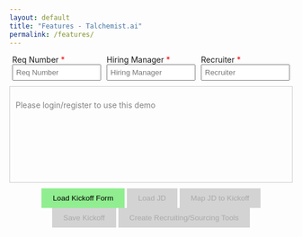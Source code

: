 ```yaml
---
layout: default
title: "Features - Talchemist.ai"
permalink: /features/
---
```

<!-- Required Fields Above Chat Panel -->
<div id="required-fields" style="display: flex; justify-content: space-evenly; margin-bottom: 10px;">
  <div style="flex: 1; margin: 0 5px;">
    <label>Req Number <span style="color: red;">*</span></label>
    <input type="text" id="req-number" placeholder="Req Number" style="width: 100%; padding: 5px;" required>
  </div>
  <div style="flex: 1; margin: 0 5px;">
    <label>Hiring Manager <span style="color: red;">*</span></label>
    <input type="text" id="hiring-manager" placeholder="Hiring Manager" style="width: 100%; padding: 5px;" required>
  </div>
  <div style="flex: 1; margin: 0 5px;">
    <label>Recruiter <span style="color: red;">*</span></label>
    <input type="text" id="recruiter" placeholder="Recruiter" style="width: 100%; padding: 5px;" required>
  </div>
</div>

<!-- Chat Panel (Expandable with Custom Scrollbar) -->
<div id="chat-panel" style="border: 1px solid #ccc; padding: 10px; min-height: 150px; max-height: 75vh; overflow-y: auto;">
  <p id="chat-placeholder" style="color: gray;">Please login/register to use this demo</p>
</div>

<!-- Button Container -->
<div id="button-container" style="margin-top: 10px; text-align: center;">
  <button id="load-kickoff" style="background-color: lightgreen; color: black; padding: 10px 20px; border: none; cursor: pointer;">Load Kickoff Form</button>
  <button id="load-jd" style="background-color: lightgray; color: darkgray; padding: 10px 20px; border: none; cursor: not-allowed;" disabled>Load JD</button>
  <button id="map-jd" style="background-color: lightgray; color: darkgray; padding: 10px 20px; border: none; cursor: not-allowed;" disabled>Map JD to Kickoff</button>
  <button id="save-kickoff" style="background-color: lightgray; color: darkgray; padding: 10px 20px; border: none; cursor: not-allowed;" disabled>Save Kickoff</button>
  <button id="create-tools" style="background-color: lightgray; color: darkgray; padding: 10px 20px; border: none; cursor: not-allowed;" disabled>Create Recruiting/Sourcing Tools</button>
</div>

<script>
  /***** Utility Functions *****/

  // Simulate typing effect: types text into target element at approx. 80ms per character.
  function typeText(target, text, callback, append = false) {
    if (!append) {
      target.innerHTML = "";
    }
    let i = 0;
    let delay = 80; // 80ms per character (~12 characters per second)
    function typeChar() {
      if (i < text.length) {
        target.innerHTML += text.charAt(i);
        i++;
        setTimeout(typeChar, delay);
      } else {
        if (callback) callback();
      }
    }
    typeChar();
  }

  // Fetch file content from a given URL
  function fetchFileContent(url, callback) {
    fetch(url)
      .then(response => response.text())
      .then(data => {
        callback(data);
      })
      .catch(err => {
        console.error("Error fetching " + url + ": ", err);
        callback("Error loading content.");
      });
  }

  /***** Element References *****/
  const loadKickoffBtn = document.getElementById('load-kickoff');
  const loadJDBtn = document.getElementById('load-jd');
  const mapJDBtn = document.getElementById('map-jd');
  const saveKickoffBtn = document.getElementById('save-kickoff');
  const createToolsBtn = document.getElementById('create-tools');
  const chatPanel = document.getElementById('chat-panel');
  const chatPlaceholder = document.getElementById('chat-placeholder');

  /***** Firebase Auth State Handling *****/
  firebase.auth().onAuthStateChanged((user) => {
    console.log("Auth state changed, user =", user);
    if (user) {
      // Remove placeholder text if logged in
      if (chatPlaceholder) chatPlaceholder.style.display = 'none';
      // Activate "Load Kickoff Form" button
      loadKickoffBtn.disabled = false;
      loadKickoffBtn.style.backgroundColor = "lightgreen";
      loadKickoffBtn.style.color = "black";
      loadKickoffBtn.style.cursor = "pointer";
    } else {
      // Show placeholder text if logged out
      if (chatPlaceholder) chatPlaceholder.style.display = 'block';
      // Disable all buttons and set inactive styles
      [loadKickoffBtn, loadJDBtn, mapJDBtn, saveKickoffBtn, createToolsBtn].forEach(btn => {
        btn.disabled = true;
        btn.style.backgroundColor = "lightgray";
        btn.style.color = "darkgray";
        btn.style.cursor = "not-allowed";
      });
    }
  });

  /***** Button Click Handlers *****/

  // 1. Load Kickoff Form: Type out _pages/intake-example.md at 120 wpm
  loadKickoffBtn.addEventListener('click', function() {
    loadKickoffBtn.disabled = true;
    loadKickoffBtn.style.backgroundColor = "lightgray";
    loadKickoffBtn.style.color = "darkgray";
    fetchFileContent('/intake-example.md', function(data) {
      typeText(chatPanel, data, function() {
        // Activate "Load JD" button when finished
        loadJDBtn.disabled = false;
        loadJDBtn.style.backgroundColor = "lightgreen";
        loadJDBtn.style.color = "black";
        loadJDBtn.style.cursor = "pointer";
      }, false);
    });
  });

  // 2. Load JD: Insert divider and type out _pages/jdexample.md at 120 wpm
  loadJDBtn.addEventListener('click', function() {
    loadJDBtn.disabled = true;
    loadJDBtn.style.backgroundColor = "lightgray";
    loadJDBtn.style.color = "darkgray";
    // Append horizontal divider
    chatPanel.innerHTML += "<hr>";
    fetchFileContent('/jdexample.md', function(data) {
      typeText(chatPanel, data, function() {
        // Activate "Map JD to Kickoff" button when finished
        mapJDBtn.disabled = false;
        mapJDBtn.style.backgroundColor = "lightgreen";
        mapJDBtn.style.color = "black";
        mapJDBtn.style.cursor = "pointer";
      }, true);
    });
  });

  // 3. Map JD to Kickoff: Overwrite chat panel and type out _pages/combined-jd-intake-example.md
  mapJDBtn.addEventListener('click', function() {
    mapJDBtn.disabled = true;
    mapJDBtn.style.backgroundColor = "lightgray";
    mapJDBtn.style.color = "darkgray";
    chatPanel.innerHTML = "";
    fetchFileContent('/combined-jd-intake-example.md', function(data) {
      typeText(chatPanel, data, function() {
        // Activate "Save Kickoff" button (dark green with white font) when finished
        saveKickoffBtn.disabled = false;
        saveKickoffBtn.style.backgroundColor = "darkgreen";
        saveKickoffBtn.style.color = "white";
        saveKickoffBtn.style.cursor = "pointer";
      }, false);
    });
  });

  // 4. Save Kickoff: Check required fields and, if complete, disable button and activate "Create Recruiting/Sourcing Tools"
  saveKickoffBtn.addEventListener('click', function() {
    var reqNumber = document.getElementById('req-number').value.trim();
    var hiringManager = document.getElementById('hiring-manager').value.trim();
    var recruiter = document.getElementById('recruiter').value.trim();
    if (!reqNumber || !hiringManager || !recruiter) {
      alert("Please complete all required fields above this refined Kickoff form.");
      return;
    }
    // Disable Save Kickoff button and activate Create Recruiting/Sourcing Tools button
    saveKickoffBtn.disabled = true;
    saveKickoffBtn.style.backgroundColor = "lightgray";
    saveKickoffBtn.style.color = "darkgray";
    saveKickoffBtn.style.cursor = "not-allowed";
    createToolsBtn.disabled = false;
    createToolsBtn.style.backgroundColor = "darkgreen";
    createToolsBtn.style.color = "white";
    createToolsBtn.style.cursor = "pointer";
  });

  // 5. (Optional) Create Recruiting/Sourcing Tools: Implementation to be added later.
</script>

<style>
  /* Custom Scrollbar Styling for Chat Panel */
  #chat-panel::-webkit-scrollbar {
    width: 10px;
  }
  #chat-panel::-webkit-scrollbar-track {
    background: lightblue;
  }
  #chat-panel::-webkit-scrollbar-thumb {
    background-color: gold;
    border-radius: 5px;
    border: 2px solid lightblue;
  }
</style>
